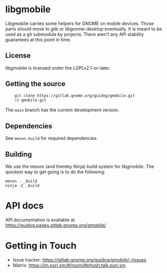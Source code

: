 # libgmobile

Libgmobile carries some helpers for GNOME on mobile devices. Those
parts should move to glib or libgnome-desktop eventually. It is
meant to be used as a git submodule by projects. There aren't
any API stability guarantees at this point in time.

## License

libgmobile is licensed under the LGPLv2.1-or-later.

## Getting the source

```sh
    git clone https://gitlab.gnome.org/guidog/gmobile.git
    cd gmobile.git
```

The `main` branch has the current development version.

## Dependencies
See `meson.build` for required dependencies.

## Building

We use the meson (and thereby Ninja) build system for libgmobile.  The quickest
way to get going is to do the following:

    meson . _build
    ninja -C _build

# API docs
API documentation is available at https://guidog.pages.gitlab.gnome.org/gmobile/

# Getting in Touch
* Issue tracker: https://gitlab.gnome.org/guidog/gmobile/-/issues
* Matrix: https://im.puri.sm/#/room/#phosh:talk.puri.sm

